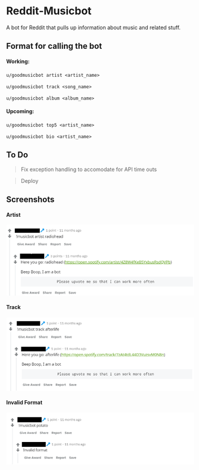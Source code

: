 # Reddit-Musicbot
A bot for Reddit that pulls up information about music and related stuff.



## Format for calling the bot

#### Working:

`u/goodmusicbot artist <artist_name>` 

`u/goodmusicbot track <song_name>`

`u/goodmusicbot album <album_name>`

#### Upcoming:

`u/goodmusicbot top5 <artist_name>`

`u/goodmusicbot bio <artist_name>`

## To Do
> Fix exception handling to accomodate for API time outs

> Deploy

## Screenshots

#### Artist

![artist](https://github.com/pranavgoyanka/Reddit-Musicbot/blob/master/screenshots/1.PNG)

#### Track

![track](https://github.com/pranavgoyanka/Reddit-Musicbot/blob/master/screenshots/2.PNG)

#### Invalid Format

![potato](https://github.com/pranavgoyanka/Reddit-Musicbot/blob/master/screenshots/3.PNG)
